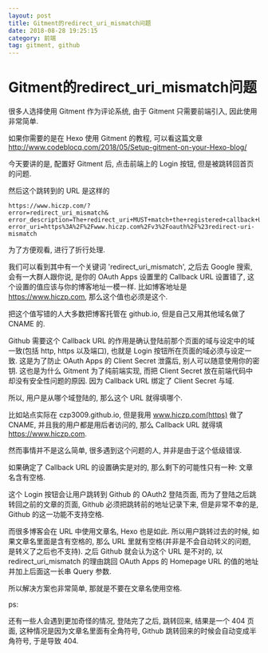 ```yaml
---
layout: post
title: Gitment的redirect_uri_mismatch问题
date: 2018-08-28 19:25:15
category: 前端
tag: gitment, github
---
```


# Gitment的redirect_uri_mismatch问题
很多人选择使用 Gitment 作为评论系统, 由于 Gitment 只需要前端引入, 因此使用非常简单.

如果你需要的是在 Hexo 使用 Gitment 的教程, 可以看这篇文章 http://www.codeblocq.com/2018/05/Setup-gitment-on-your-Hexo-blog/

今天要讲的是, 配置好 Gitment 后, 点击前端上的 Login 按钮, 但是被跳转回首页的问题.

然后这个跳转到的 URL 是这样的

    https://www.hiczp.com/?
    error=redirect_uri_mismatch&
    error_description=The+redirect_uri+MUST+match+the+registered+callback+URL+for+this+application.&
    error_uri=https%3A%2F%2Fwww.hiczp.com%2Fv3%2Foauth%2F%23redirect-uri-mismatch

为了方便观看, 进行了折行处理.

我们可以看到其中有一个关键词 'redirect_uri_mismatch', 之后去 Google 搜索, 会有一大群人跟你说, 是你的 OAuth Apps 设置里的 Callback URL 设置错了, 这个设置的值应该与你的博客地址一模一样. 比如博客地址是 https://www.hiczp.com, 那么这个值也必须是这个.

把这个值写错的人大多数把博客托管在 github.io, 但是自己又用其他域名做了 CNAME 的.

Github 需要这个 Callback URL 的作用是确认登陆前那个页面的域与设定中的域一致(包括 http, https 以及端口), 也就是 Login 按钮所在页面的域必须与设定一致. 这是为了防止 OAuth Apps 的 Client Secret 泄露后, 别人可以随意使用你的密钥. 这也是为什么 Gitment 为了纯前端实现, 而把 Client Secret 放在前端代码中却没有安全性问题的原因. 因为 Callback URL 绑定了 Client Secret 与域.

所以, 用户是从哪个域登陆的, 那么这个 URL 就得填哪个.

比如站点实际在 czp3009.github.io, 但是我用 www.hiczp.com(https) 做了 CNAME, 并且我的用户都是用后者访问的, 那么 Callback URL 就得填 https://www.hiczp.com.

然而事情并不是这么简单, 很多遇到这个问题的人, 并非是由于这个低级错误.

如果确定了 Callback URL 的设置确实是对的, 那么剩下的可能性只有一种: 文章名含有空格.

这个 Login 按钮会让用户跳转到 Github 的 OAuth2 登陆页面, 而为了登陆之后跳转回之前的文章的页面, Github 必须把跳转前的地址记录下来, 但是非常不幸的是, Github 的这一功能不支持空格.

而很多博客会在 URL 中使用文章名, Hexo 也是如此. 所以用户跳转过去的时候, 如果文章名里面是含有空格的, 那么 URL 里就有空格(并非是不会自动转义的问题, 是转义了之后也不支持). 之后 Github 就会认为这个 URL 是不对的, 以 redirect_uri_mismatch 的理由跳回 OAuth Apps 的 Homepage URL 的值的地址并加上后面这一长串 Query 参数.

所以解决方案也非常简单, 那就是不要在文章名使用空格.

ps:

还有一些人会遇到更加奇怪的情况, 登陆完了之后, 跳转回来, 结果是一个 404 页面, 这种情况是因为文章名里面有全角符号, Github 跳转回来的时候会自动变成半角符号, 于是导致 404.
